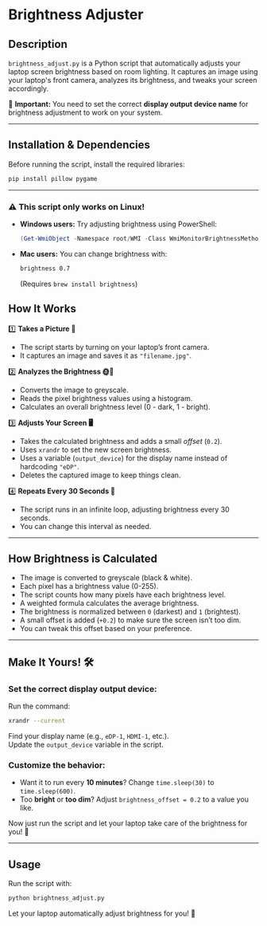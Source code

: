 # Brightness Adjuster

## Description
`brightness_adjust.py` is a Python script that automatically adjusts your laptop screen brightness based on room lighting. It captures an image using your laptop's front camera, analyzes its brightness, and tweaks your screen accordingly.

📌 **Important:** You need to set the correct **display output device name** for brightness adjustment to work on your system.

---

## Installation & Dependencies
Before running the script, install the required libraries:

```sh
pip install pillow pygame
```

---
### ⚠️ This script only works on Linux!  
- **Windows users:** Try adjusting brightness using PowerShell:  
  ```powershell
  (Get-WmiObject -Namespace root/WMI -Class WmiMonitorBrightnessMethods).WmiSetBrightness(1, 70)
  ```
- **Mac users:** You can change brightness with:  
  ```sh
  brightness 0.7
  ```
  (Requires `brew install brightness`)

## How It Works  

1️⃣ **Takes a Picture 📸**  
   - The script starts by turning on your laptop’s front camera.  
   - It captures an image and saves it as `"filename.jpg"`.  

2️⃣ **Analyzes the Brightness 🌞🌙**  
   - Converts the image to greyscale.  
   - Reads the pixel brightness values using a histogram.  
   - Calculates an overall brightness level (0 - dark, 1 - bright).  

3️⃣ **Adjusts Your Screen 🖥️**  
   - Takes the calculated brightness and adds a small *offset* (`0.2`).  
   - Uses `xrandr` to set the new screen brightness.  
   - Uses a variable (`output_device`) for the display name instead of hardcoding `"eDP"`.  
   - Deletes the captured image to keep things clean.  

4️⃣ **Repeats Every 30 Seconds 🔁**  
   - The script runs in an infinite loop, adjusting brightness every 30 seconds.  
   - You can change this interval as needed.  

---

## How Brightness is Calculated  
- The image is converted to greyscale (black & white).  
- Each pixel has a brightness value (0-255).  
- The script counts how many pixels have each brightness level.  
- A weighted formula calculates the average brightness.  
- The brightness is normalized between `0` (darkest) and `1` (brightest).  
- A small offset is added (`+0.2`) to make sure the screen isn’t too dim.  
- You can tweak this offset based on your preference.  

---

## Make It Yours! 🛠️  

### Set the correct display output device:  
Run the command:  
```sh
xrandr --current
```
Find your display name (e.g., `eDP-1`, `HDMI-1`, etc.).  
Update the `output_device` variable in the script.  

### Customize the behavior:  
- Want it to run every **10 minutes**? Change `time.sleep(30)` to `time.sleep(600)`.  
- Too **bright** or **too dim**? Adjust `brightness_offset = 0.2` to a value you like.  

Now just run the script and let your laptop take care of the brightness for you! 🚀  

---

## Usage  
Run the script with:  
```sh
python brightness_adjust.py
```
Let your laptop automatically adjust brightness for you! 🚀  



